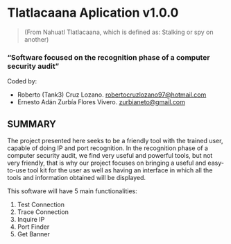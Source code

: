 # Tlatlacaana Aplication v1.0.0
> (From Nahuatl Tlatlacaana, which is defined as: Stalking or spy on another)
### “Software focused on the recognition phase of a computer security audit”

Coded by:
- Roberto (Tank3) Cruz Lozano. robertocruzlozano97@hotmail.com
- Ernesto Adán Zurbía Flores Vivero. zurbianeto@gmail.com

## SUMMARY
The project presented here seeks to be a friendly tool with the trained user, capable of doing IP and port recognition. In the recognition phase of a computer security audit, we find very useful and powerful tools, but not very friendly, that is why our project focuses on bringing a useful and easy-to-use tool kit for the user as well as having an interface in which all the tools and information obtained will be displayed.

This software will have 5 main functionalities:
 1. Test Connection
 2. Trace Connection
 3. Inquire IP
 4. Port Finder
 5. Get Banner
